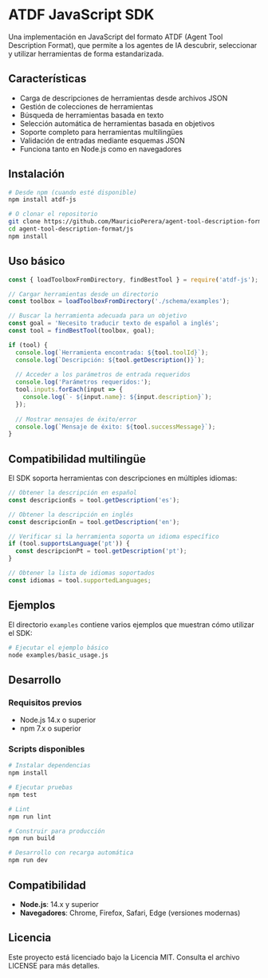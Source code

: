 # ATDF JavaScript SDK

Una implementación en JavaScript del formato ATDF (Agent Tool Description Format), que permite a los agentes de IA descubrir, seleccionar y utilizar herramientas de forma estandarizada.

## Características

- Carga de descripciones de herramientas desde archivos JSON
- Gestión de colecciones de herramientas
- Búsqueda de herramientas basada en texto
- Selección automática de herramientas basada en objetivos
- Soporte completo para herramientas multilingües
- Validación de entradas mediante esquemas JSON
- Funciona tanto en Node.js como en navegadores

## Instalación

```bash
# Desde npm (cuando esté disponible)
npm install atdf-js

# O clonar el repositorio
git clone https://github.com/MauricioPerera/agent-tool-description-format.git
cd agent-tool-description-format/js
npm install
```

## Uso básico

```javascript
const { loadToolboxFromDirectory, findBestTool } = require('atdf-js');

// Cargar herramientas desde un directorio
const toolbox = loadToolboxFromDirectory('./schema/examples');

// Buscar la herramienta adecuada para un objetivo
const goal = 'Necesito traducir texto de español a inglés';
const tool = findBestTool(toolbox, goal);

if (tool) {
  console.log(`Herramienta encontrada: ${tool.toolId}`);
  console.log(`Descripción: ${tool.getDescription()}`);
  
  // Acceder a los parámetros de entrada requeridos
  console.log('Parámetros requeridos:');
  tool.inputs.forEach(input => {
    console.log(`- ${input.name}: ${input.description}`);
  });
  
  // Mostrar mensajes de éxito/error
  console.log(`Mensaje de éxito: ${tool.successMessage}`);
}
```

## Compatibilidad multilingüe

El SDK soporta herramientas con descripciones en múltiples idiomas:

```javascript
// Obtener la descripción en español
const descripcionEs = tool.getDescription('es');

// Obtener la descripción en inglés
const descripcionEn = tool.getDescription('en');

// Verificar si la herramienta soporta un idioma específico
if (tool.supportsLanguage('pt')) {
  const descripcionPt = tool.getDescription('pt');
}

// Obtener la lista de idiomas soportados
const idiomas = tool.supportedLanguages;
```

## Ejemplos

El directorio `examples` contiene varios ejemplos que muestran cómo utilizar el SDK:

```bash
# Ejecutar el ejemplo básico
node examples/basic_usage.js
```

## Desarrollo

### Requisitos previos

- Node.js 14.x o superior
- npm 7.x o superior

### Scripts disponibles

```bash
# Instalar dependencias
npm install

# Ejecutar pruebas
npm test

# Lint
npm run lint

# Construir para producción
npm run build

# Desarrollo con recarga automática
npm run dev
```

## Compatibilidad

- **Node.js**: 14.x y superior
- **Navegadores**: Chrome, Firefox, Safari, Edge (versiones modernas)

## Licencia

Este proyecto está licenciado bajo la Licencia MIT. Consulta el archivo LICENSE para más detalles. 